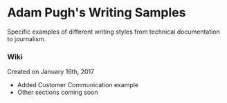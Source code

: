# Adam Pugh's Writing Samples
Specific examples of different writing styles from technical documentation to journalism.

### Wiki
Created on January 16th, 2017

- Added Customer Communication example
- Other sections coming soon
